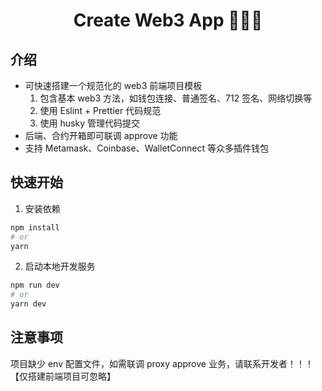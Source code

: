<h1 align="center">Create Web3 App 🚀🚀🚀</h1>

## 介绍

- 可快速搭建一个规范化的 web3 前端项目模板
  1. 包含基本 web3 方法，如钱包连接、普通签名、712 签名、网络切换等
  2. 使用 Eslint + Prettier 代码规范
  3. 使用 husky 管理代码提交
- 后端、合约开箱即可联调 approve 功能
- 支持 Metamask、Coinbase、WalletConnect 等众多插件钱包

## 快速开始

1. 安装依赖

```bash
npm install
# or
yarn
```

2. 启动本地开发服务

```bash
npm run dev
# or
yarn dev
```

## 注意事项

项目缺少 env 配置文件，如需联调 proxy approve 业务，请联系开发者！！！【仅搭建前端项目可忽略】
